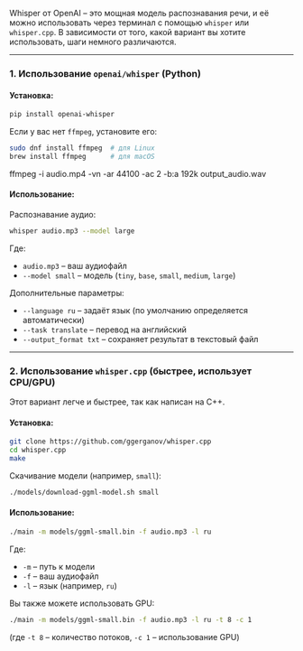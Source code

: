 Whisper от OpenAI – это мощная модель распознавания речи, и её можно использовать через терминал с помощью `whisper` или `whisper.cpp`. В зависимости от того, какой вариант вы хотите использовать, шаги немного различаются.

---

### 1. Использование `openai/whisper` (Python)
#### Установка:
```bash
pip install openai-whisper
```
Если у вас нет `ffmpeg`, установите его:
```bash
sudo dnf install ffmpeg  # для Linux
brew install ffmpeg      # для macOS
```

ffmpeg -i audio.mp4 -vn -ar 44100 -ac 2 -b:a 192k output_audio.wav

#### Использование:
Распознавание аудио:
```bash
whisper audio.mp3 --model large
```
Где:
- `audio.mp3` – ваш аудиофайл
- `--model small` – модель (`tiny`, `base`, `small`, `medium`, `large`)

Дополнительные параметры:
- `--language ru` – задаёт язык (по умолчанию определяется автоматически)
- `--task translate` – перевод на английский
- `--output_format txt` – сохраняет результат в текстовый файл

---

### 2. Использование `whisper.cpp` (быстрее, использует CPU/GPU)
Этот вариант легче и быстрее, так как написан на C++.

#### Установка:
```bash
git clone https://github.com/ggerganov/whisper.cpp
cd whisper.cpp
make
```
Скачивание модели (например, `small`):
```bash
./models/download-ggml-model.sh small
```

#### Использование:
```bash
./main -m models/ggml-small.bin -f audio.mp3 -l ru
```
Где:
- `-m` – путь к модели
- `-f` – ваш аудиофайл
- `-l` – язык (например, `ru`)

Вы также можете использовать GPU:
```bash
./main -m models/ggml-small.bin -f audio.mp3 -l ru -t 8 -c 1
```
(где `-t 8` – количество потоков, `-c 1` – использование GPU)

